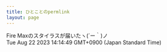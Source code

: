 ```yaml
---
title: ひとことのpermlink
layout: page
---
```

<div class="box" dt="1692681289174">
  Fire Maxのスタイラスが届いたヽ(´ー｀)ノ
  <div class="content is-small">Tue Aug 22 2023 14:14:49 GMT+0900 (Japan Standard Time)</div>
</div>